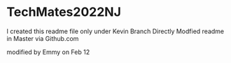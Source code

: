 # TechMates2022NJ
I created this readme file only under Kevin Branch
Directly Modfied readme in Master via Github.com

modified by Emmy on Feb 12

